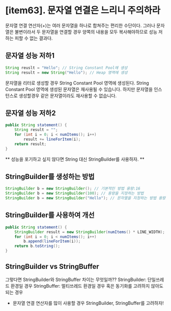 # [item63]. 문자열 연결은 느리니 주의하라

문자열 연결 연산자(+)는 여러 문자열을 하나로 합쳐주는 편리한 수단이다. 그러나 문자열은
불변이라서 두 문자열을 연결할 경우 양쪽의 내용을 모두 복사해야하므로 성능 저하는 피할 수 없는 결과다.

## 문자열 성능 저하1
```java
String reuslt = "Hello"; // String Constant Pool에 생성
String result = new String("Hello"); // Heap 영역에 생성
```
문자열을 리터로 생성할 경우 String Constant Pool 영역에 생성된다. String Constant Pool 영역에 생성된 문자열은 재사용될 수 있습니다. 하지만 문자열을 인스턴스로 생성할경우 같은 문자열이라도 재사용할 수 없습니다.

## 문자열 성능 저하2
```java
public String statement() {
    String result = "";
    for (int i = 0; i < numItems(); i++)
        result += lineForItem(i);
    return result;
}
```

** 성능을 포기하고 싶지 않다면 String 대신 StringBuilder를 사용하자. **

## StringBuilder를 생성하는 방법
```java
StringBuilder b = new StringBuilder(); // 기본적인 방법 용량:16
StringBuilder b = new StringBuilder(100); // 용량을 지정하는 방법
StringBuilder b = new StringBuilder("Hello"); // 문자열을 지정하는 방법 용량:21
```

## StringBuilder를 사용하여 개선
```java
public String statement() {
    StringBuilder result = new StringBuilder(numItems() * LINE_WIDTH);
    for (int i = 0; i < numItems(); i++)
        b.append(lineForItem(i));
    return b.toString();
}
```

## StringBuilder vs StringBuffer

그렇다면 StringBuilder와 StringBuffer 차이는 무엇일까??
StringBuilder: 단일쓰레드 환경일 경우
StringBuffer: 멀티쓰레드 환경일 경우 혹은 동기화를 고려하지 않아도 되는 경우

- 문자열 연결 연산자를 많이 사용할 경우 StringBuilder, StringBuffer를 고려하자! 